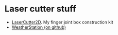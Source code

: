 # Laser cutter stuff

- [LaserCutter2D](/LaserCutter2D/). My finger joint box construction kit
- [WeatherStation (on github)](https://github.com/Fihl/LaserCutter2D/tree/main/Src/WeatherStation/)

